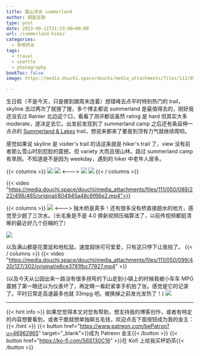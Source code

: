 ```yaml
---
title: 跋山涉水 summerland
author: 椒盐豆豉
type: post
date: 2023-09-11T21:53:00+00:00
url: /summerland-hike/
categories:
  - 多喝热水
tags:
  - travel
  - seattle
  - photography
bookToc: false
image: https://media.douchi.space/douchi/media_attachments/files/111/050/061/927/940/177/original/899a60fb47389603.png

---
```


生日假（不是今天，只是挪到跟周末连着）想错峰去点平时特别热门的 trail，skyline 去过两次了就搜了搜，多个博主都说 summerland 是最值得去的，刚好我还没去过 Rainier 北边这个口，看看了测评都说虽然 rating 是 hard 但其实大多 moderate，遂决定去它。出发前发现到了 summerland camp 之后还有条延伸一点点的 [Summerland & Lakes](https://www.alltrails.com/explore/trail/us/washington/camp-summerland-and-lakes-via-wonderland-trail) trail，想说来都来了要是到顶有力气就继续爬呗。

感觉如果说 skyline 是 visiter's trail 的话这条就是 hiker's trail 了，view 没有前者那么雪山时刻怼脸的震撼，但 variety 大而且很山林。路过 summerland camp 有旱厕。不知道是不是因为 weekday，遇到的 hiker 中老年人居多。



<!--more-->

{{< columns >}}
![](https://media.douchi.space/douchi/media_attachments/files/111/050/061/927/940/177/original/899a60fb47389603.png)
![](https://media.douchi.space/douchi/media_attachments/files/111/050/059/907/376/440/original/d9c3984f3f735ed0.png)
<--->
![](https://media.douchi.space/douchi/media_attachments/files/111/050/060/673/932/638/original/a24322929ccb3caf.png)
![](https://media.douchi.space/douchi/media_attachments/files/111/050/061/245/902/467/original/0fbbd97f38bf8f28.png)
{{< / columns >}}


{{< video "https://media.douchi.space/douchi/media_attachments/files/111/050/089/222/498/465/original/804945a48c6f66e2.mp4">}}

{{< columns >}}
![](https://media.douchi.space/douchi/media_attachments/files/111/050/093/202/644/817/original/3c97b634132fe4c9.png)
<--->
独木桥是真多！还有很多没有桥直接趟水的地方，感觉至少趟了三次水。（长毛象是不是 4.0 换新视频压缩算法了，以前传视频都挺清晰的最近好几个巨糊的了）

![](https://media.douchi.space/douchi/media_attachments/files/111/050/094/971/708/139/original/9f4dc3c73a8a2833.png)

以及满山都是花栗鼠和地松鼠。速度超快可可爱爱，只有这只停下让我拍了。
{{< / columns >}}
{{< video "https://media.douchi.space/douchi/media_attachments/files/111/050/099/420/127/302/original/e8ce3781fbc77927.mp4" >}}

(以及今天从公园出来一路没有很多拐弯的下山走到小镇上的时候我被小车车 MPG 震撼了第一眼还以为仪表坏了，再定睛一看赶紧拿手机拍了张。感觉是它的记录了。平时日常走高速最多也就 33mpg 吧。被换掉之前发光发热了！)
![](https://media.douchi.space/douchi/media_attachments/files/111/050/276/512/142/118/original/3617f0d0ded34e77.png)


---
{{< hint info >}}
如果您觉得本文对您有帮助，想支持我的博客创作，或者有特定的内容想要看到，或者干脆就想单独聊五毛钱，欢迎点击下面按钮成为我的金主：
{{< /hint >}}
{{< button href="https://www.patreon.com/bePatron?u=46962965" target="_blank">}}成为 Patreon 金主{{< /button >}}
{{< button href="https://ko-fi.com/S6S130C16" >}}在 Kofi 上给我买杯奶茶{{< /button >}}
